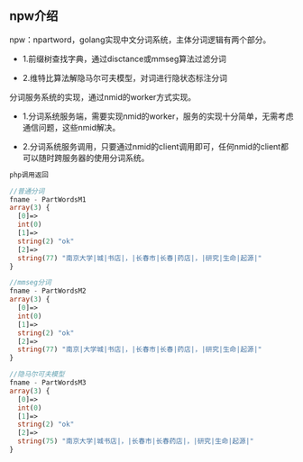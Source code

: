 ## npw介绍
npw：npartword，golang实现中文分词系统，主体分词逻辑有两个部分。   

- 1.前缀树查找字典，通过disctance或mmseg算法过滤分词    

- 2.维特比算法解隐马尔可夫模型，对词进行隐状态标注分词   

分词服务系统的实现，通过nmid的worker方式实现。       

- 1.分词系统服务端，需要实现nmid的worker，服务的实现十分简单，无需考虑通信问题，这些nmid解决。   

- 2.分词系统服务调用，只要通过nmid的client调用即可，任何nmid的client都可以随时跨服务器的使用分词系统。    

```php
php调用返回

//普通分词
fname - PartWordsM1
array(3) {
  [0]=>
  int(0)
  [1]=>
  string(2) "ok"
  [2]=>
  string(77) "南京大学|城|书店|，|长春市|长春|药店|，|研究|生命|起源|"
}

//mmseg分词
fname - PartWordsM2
array(3) {
  [0]=>
  int(0)
  [1]=>
  string(2) "ok"
  [2]=>
  string(77) "南京|大学城|书店|，|长春市|长春|药店|，|研究|生命|起源|"
}

//隐马尔可夫模型
fname - PartWordsM3
array(3) {
  [0]=>
  int(0)
  [1]=>
  string(2) "ok"
  [2]=>
  string(75) "南京大学|城书店|，|长春市|长春药店|，|研究|生命|起源|"
}

```

